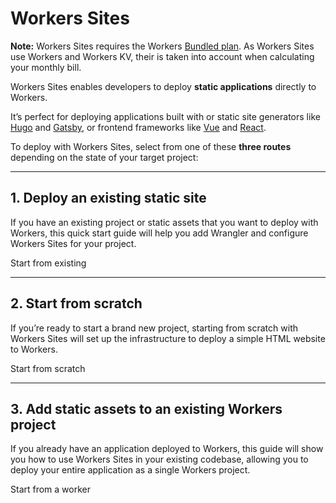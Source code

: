 # Workers Sites

<Aside>

__Note:__ Workers Sites requires the Workers [Bundled plan](https://workers.cloudflare.com/sites#plans). As Workers Sites use Workers and Workers KV, their is taken into account when calculating your monthly bill.

</Aside>

Workers Sites enables developers to deploy __static applications__ directly to Workers.

It’s perfect for deploying applications built with or static site generators like [Hugo](https://gohugo.io) and [Gatsby](https://www.gatsbyjs.org), or frontend frameworks like [Vue](https://vuejs.org) and [React](https://reactjs.org).

To deploy with Workers Sites, select from one of these __three routes__ depending on the state of your target project:

--------------------------------

## 1. Deploy an existing static site

If you have an existing project or static assets that you want to deploy with Workers, this quick start guide will help you add Wrangler and configure Workers Sites for your project.

<Link to="/platform/sites/start-from-existing" className="Button Button-is-docs-primary">Start from existing</Link>

--------------------------------

## 2. Start from scratch

If you’re ready to start a brand new project, starting from scratch with Workers Sites will set up the infrastructure to deploy a simple HTML website to Workers.

<Link to="/platform/sites/start-from-scratch" className="Button Button-is-docs-primary">Start from scratch</Link>

--------------------------------

## 3. Add static assets to an existing Workers project

If you already have an application deployed to Workers, this guide will show you how to use Workers Sites in your existing codebase, allowing you to deploy your entire application as a single Workers project.

<Link to="/platform/sites/start-from-worker" className="Button Button-is-docs-primary">Start from a worker</Link>
